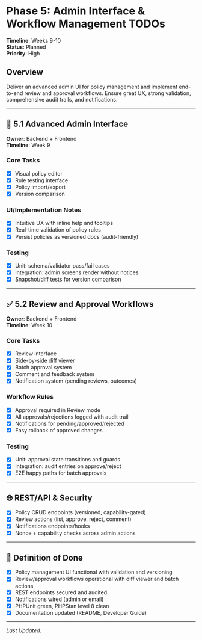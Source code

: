 # Phase 5: Admin Interface & Workflow Management TODOs

**Timeline**: Weeks 9-10  
**Status**: Planned  
**Priority**: High

## Overview
Deliver an advanced admin UI for policy management and implement end-to-end review and approval workflows. Ensure great UX, strong validation, comprehensive audit trails, and notifications.

---

## 🧭 5.1 Advanced Admin Interface
**Owner**: Backend + Frontend  
**Timeline**: Week 9

### Core Tasks
- [x] Visual policy editor
- [x] Rule testing interface
- [x] Policy import/export
- [x] Version comparison

### UI/Implementation Notes
- [x] Intuitive UX with inline help and tooltips
- [x] Real-time validation of policy rules
- [x] Persist policies as versioned docs (audit-friendly)

### Testing
- [x] Unit: schema/validator pass/fail cases
- [x] Integration: admin screens render without notices
- [x] Snapshot/diff tests for version comparison

---

## ✅ 5.2 Review and Approval Workflows
**Owner**: Backend + Frontend  
**Timeline**: Week 10

### Core Tasks
- [x] Review interface
- [x] Side-by-side diff viewer
- [x] Batch approval system
- [x] Comment and feedback system
- [x] Notification system (pending reviews, outcomes)

### Workflow Rules
- [x] Approval required in Review mode
- [x] All approvals/rejections logged with audit trail
- [x] Notifications for pending/approved/rejected
- [x] Easy rollback of approved changes

### Testing
- [x] Unit: approval state transitions and guards
- [x] Integration: audit entries on approve/reject
- [x] E2E happy paths for batch approvals

---

## 🌐 REST/API & Security
- [x] Policy CRUD endpoints (versioned, capability-gated)
- [x] Review actions (list, approve, reject, comment)
- [x] Notifications endpoints/hooks
- [x] Nonce + capability checks across admin actions

---

## 📌 Definition of Done
- [x] Policy management UI functional with validation and versioning
- [x] Review/approval workflows operational with diff viewer and batch actions
- [x] REST endpoints secured and audited
- [x] Notifications wired (admin or email)
- [x] PHPUnit green, PHPStan level 8 clean
- [x] Documentation updated (README, Developer Guide)

---

_Last Updated: <?= date('Y-m-d') ?>_


